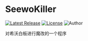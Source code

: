 # SeewoKiller
[![Latest Release](https://img.shields.io/github/v/release/3cxc/SeewoKiller)](https://github.com/3cxc/SeewoKiller)
[![License](https://img.shields.io/github/license/3cxc/SeewoKiller.svg)](https://github.com/3cxc/SeewoKiller/blob/master/LICENSE)
![Author](https://img.shields.io/badge/Author-3cxc-blue.svg)

对希沃白板进行魔改的一个程序
